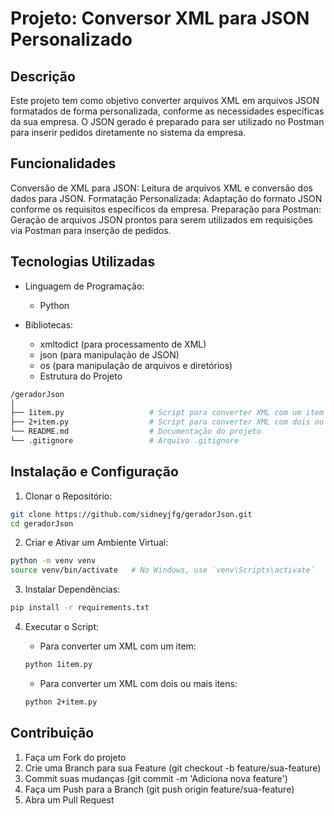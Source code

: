 # Projeto: Conversor XML para JSON Personalizado
## Descrição
Este projeto tem como objetivo converter arquivos XML em arquivos JSON formatados de forma personalizada, conforme as necessidades específicas da sua empresa. O JSON gerado é preparado para ser utilizado no Postman para inserir pedidos diretamente no sistema da empresa.

## Funcionalidades
Conversão de XML para JSON: Leitura de arquivos XML e conversão dos dados para JSON.
Formatação Personalizada: Adaptação do formato JSON conforme os requisitos específicos da empresa.
Preparação para Postman: Geração de arquivos JSON prontos para serem utilizados em requisições via Postman para inserção de pedidos.

## Tecnologias Utilizadas
* Linguagem de Programação:
    * Python

* Bibliotecas:

    * xmltodict (para processamento de XML)
    * json (para manipulação de JSON)
    * os (para manipulação de arquivos e diretórios)
    * Estrutura do Projeto
``` bash
/geradorJson
│
├── 1item.py                   # Script para converter XML com um item para JSON
├── 2+item.py                  # Script para converter XML com dois ou mais itens para JSON
└── README.md                  # Documentação do projeto
└── .gitignore                 # Arquivo .gitignore
``` 
## Instalação e Configuração

1. Clonar o Repositório:
``` bash
git clone https://github.com/sidneyjfg/geradorJson.git
cd geradorJson
```

2.  Criar e Ativar um Ambiente Virtual:

``` bash
python -m venv venv
source venv/bin/activate   # No Windows, use `venv\Scripts\activate`
```
3. Instalar Dependências:

``` bash
pip install -r requirements.txt
```
4.  Executar o Script:

    * Para converter um XML com um item:

    ``` bash
    python 1item.py
    ```

    * Para converter um XML com dois ou mais itens:

    ``` bash
    python 2+item.py
    ```
## Contribuição
1. Faça um Fork do projeto
2. Crie uma Branch para sua Feature (git checkout -b feature/sua-feature)
3. Commit suas mudanças (git commit -m 'Adiciona nova feature')
4. Faça um Push para a Branch (git push origin feature/sua-feature)
5. Abra um Pull Request